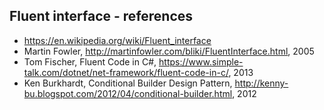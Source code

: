 ## Fluent interface - references

- https://en.wikipedia.org/wiki/Fluent_interface
- Martin Fowler, http://martinfowler.com/bliki/FluentInterface.html, 2005
- Tom Fischer, Fluent Code in C#, https://www.simple-talk.com/dotnet/net-framework/fluent-code-in-c/, 2013
- Ken Burkhardt, Conditional Builder Design Pattern, http://kenny-bu.blogspot.com/2012/04/conditional-builder.html, 2012